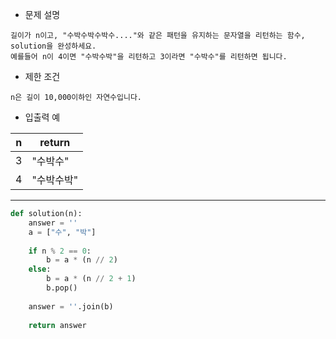 - 문제 설명

```
길이가 n이고, "수박수박수박수...."와 같은 패턴을 유지하는 문자열을 리턴하는 함수, solution을 완성하세요.
예를들어 n이 4이면 "수박수박"을 리턴하고 3이라면 "수박수"를 리턴하면 됩니다.
```

- 제한 조건
```
n은 길이 10,000이하인 자연수입니다.
```

- 입출력 예

| n |	return |
| --- | --- |
| 3	| "수박수" |
| 4	| "수박수박" |

---

```py
def solution(n):
    answer = ''
    a = ["수", "박"]
    
    if n % 2 == 0:
        b = a * (n // 2)
    else:
        b = a * (n // 2 + 1)
        b.pop()
        
    answer = ''.join(b)
    
    return answer
```
